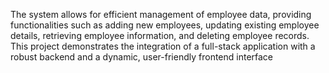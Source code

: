 The system allows for efficient management of employee data, providing functionalities such as adding
new employees, updating existing employee details, retrieving employee information, and deleting
employee records. This project demonstrates the integration of a full-stack application with a robust
backend and a dynamic, user-friendly frontend interface
